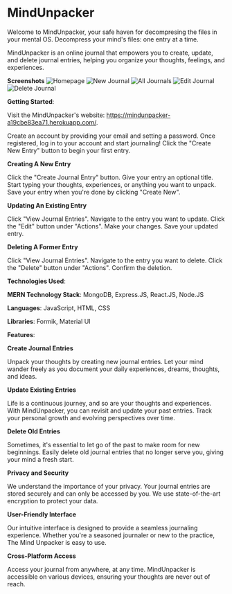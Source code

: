 # MindUnpacker

Welcome to MindUnpacker, your safe haven for decompresing the files in your mental OS. Decompress your mind's files: one entry at a time.

MindUnpacker is an online journal that empowers you to create, update, and delete journal entries, helping you organize your thoughts, feelings, and experiences. 

**Screenshots**
![Homepage](https://github.com/jasonjjiang/mindunpacker/assets/124200590/0b69f08e-19ee-4386-9e74-aa6fdfb8331e)
![New Journal](https://github.com/jasonjjiang/mindunpacker/assets/124200590/9c98bdf8-dc19-4167-b47b-69bbbd12bbdb)
![All Journals](https://github.com/jasonjjiang/mindunpacker/assets/124200590/e2e8a69b-54ca-4ba6-b5c5-abf474ab0f40)
![Edit Journal](https://github.com/jasonjjiang/mindunpacker/assets/124200590/fc1ffec6-b802-4b8f-8df5-ea781f7d4f64)
![Delete Journal](https://github.com/jasonjjiang/mindunpacker/assets/124200590/5863931b-9e91-4cd3-8b6f-5af5da2b5f34)

**Getting Started**:

Visit the MindUnpacker's website: https://mindunpacker-a19cbe83ea71.herokuapp.com/.

Create an account by providing your email and setting a password. Once registered, log in to your account and start journaling! Click the "Create New Entry" button to begin your first entry.

**Creating A New Entry**

Click the "Create Journal Entry" button. Give your entry an optional title. Start typing your thoughts, experiences, or anything you want to unpack. Save your entry when you're done by clicking "Create New".

**Updating An Existing Entry**

Click "View Journal Entries". Navigate to the entry you want to update. Click the "Edit" button under "Actions". Make your changes. Save your updated entry.

**Deleting A Former Entry**

Click "View Journal Entries". Navigate to the entry you want to delete. Click the "Delete" button under "Actions". Confirm the deletion.

**Technologies Used**:

**MERN Technology Stack**: MongoDB, Express.JS, React.JS, Node.JS

**Languages**: JavaScript, HTML, CSS

**Libraries**: Formik, Material UI

**Features**:

**Create Journal Entries**

Unpack your thoughts by creating new journal entries. Let your mind wander freely as you document your daily experiences, dreams, thoughts, and ideas. 

**Update Existing Entries**

Life is a continuous journey, and so are your thoughts and experiences. With MindUnpacker, you can revisit and update your past entries. Track your personal growth and evolving perspectives over time.

**Delete Old Entries**

Sometimes, it's essential to let go of the past to make room for new beginnings. Easily delete old journal entries that no longer serve you, giving your mind a fresh start.

**Privacy and Security**

We understand the importance of your privacy. Your journal entries are stored securely and can only be accessed by you. We use state-of-the-art encryption to protect your data.

**User-Friendly Interface**

Our intuitive interface is designed to provide a seamless journaling experience. Whether you're a seasoned journaler or new to the practice, The Mind Unpacker is easy to use.

**Cross-Platform Access**

Access your journal from anywhere, at any time. MindUnpacker is accessible on various devices, ensuring your thoughts are never out of reach.
